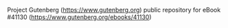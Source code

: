 Project Gutenberg (https://www.gutenberg.org) public repository for eBook #41130 (https://www.gutenberg.org/ebooks/41130)
